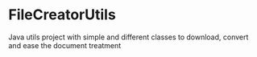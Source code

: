 # FileCreatorUtils
Java utils project with simple and different classes to download, convert and ease the document treatment
